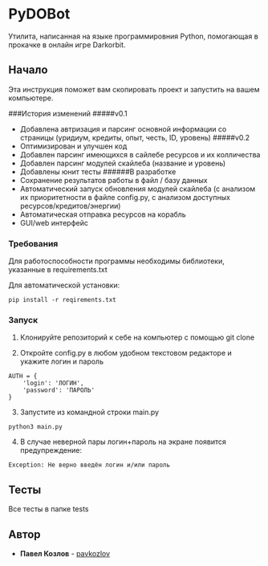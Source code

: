 # PyDOBot

Утилита, написанная на языке программировния Python, помогающая в прокачке в онлайн игре Darkorbit.

## Начало

Эта инструкция поможет вам скопировать проект и запустить на вашем компьютере.

###История изменений
#####v0.1
* Добавлена автризация и парсинг основной информации со страницы (уридиум, кредиты, опыт, честь, ID, уровень)
#####v0.2
* Оптимизирован и улучшен код
* Добавлен парсинг имеющихся в сайлебе ресурсов и их колличества
* Добавлен парсинг модулей скайлеба (название и уровень)
* Добавлены юнит тесты
######В разработке
* Сохранение результатов работы в файл / базу данных
* Автоматический запуск обновления модулей скайлеба (с анализом их приоритетности в файле config.py, с анализом доступных ресурсов/кредитов/энергии)
* Автоматическая отправка ресурсов на корабль
* GUI/web интерфейс
### Требования

Для работоспособности программы необходимы библиотеки, указанные в requirements.txt

Для автоматической установки:

```
pip install -r reqirements.txt
```

### Запуск

1) Клонируйте репозиторий к себе на компьютер с помощью git clone

2) Откройте config.py в любом удобном текстовом редакторе и укажите логин и пароль

```
AUTH = {
    'login': 'ЛОГИН',
    'password': 'ПАРОЛЬ'
}
```

3) Запустите из командной строки main.py

```
python3 main.py
```

4) В случае неверной пары логин+пароль на экране появится предупреждение:

```
Exception: Не верно введён логин и/или пароль
```

## Тесты

Все тесты в папке tests

## Автор

* **Павел Козлов** - [pavkozlov](https://github.com/pavkozlov)

